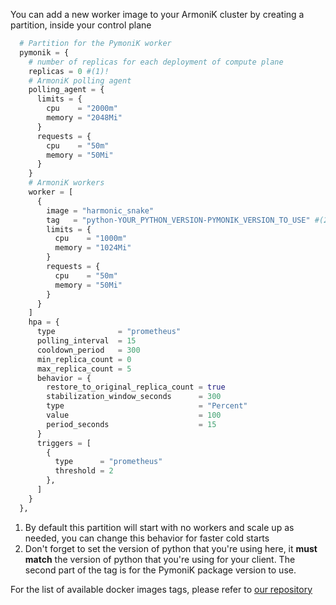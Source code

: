 You can add a new worker image to your ArmoniK cluster by creating a partition, inside your control plane

```tf
  # Partition for the PymoniK worker
  pymonik = {
    # number of replicas for each deployment of compute plane
    replicas = 0 #(1)!
    # ArmoniK polling agent
    polling_agent = {
      limits = {
        cpu    = "2000m"
        memory = "2048Mi"
      }
      requests = {
        cpu    = "50m"
        memory = "50Mi"
      }
    }
    # ArmoniK workers
    worker = [
      {
        image = "harmonic_snake"
        tag   = "python-YOUR_PYTHON_VERSION-PYMONIK_VERSION_TO_USE" #(2)!
        limits = {
          cpu    = "1000m"
          memory = "1024Mi"
        }
        requests = {
          cpu    = "50m"
          memory = "50Mi"
        }
      }
    ]
    hpa = {
      type              = "prometheus"
      polling_interval  = 15
      cooldown_period   = 300
      min_replica_count = 0
      max_replica_count = 5
      behavior = {
        restore_to_original_replica_count = true
        stabilization_window_seconds      = 300
        type                              = "Percent"
        value                             = 100
        period_seconds                    = 15
      }
      triggers = [
        {
          type      = "prometheus"
          threshold = 2
        },
      ]
    }
  },
```

1. By default this partition will start with no workers and scale up as needed, you can change this behavior for faster cold starts
2. Don't forget to set the version of python that you're using here, it **must match** the version of python that you're using for your client. The second part of the tag is for the PymoniK package version to use. 

For the list of available docker images tags, please refer to [our repository](https://hub.docker.com/r/dockerhubaneo/harmonic_snake)
